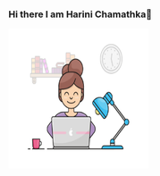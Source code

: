### Hi there I am Harini Chamathka👋

<!-- ![Harini chamathka](http://raw.githubusercontent.com/IT21269134/IT21269134/main/girl.gif){width=500 height=500} -->


<img style="float: center"  alt="drawing" src="girl.gif"  width="250px" height="250px">

<!--
**IT21269134/IT21269134** is a ✨ _special_ ✨ repository because its `README.md` (this file) appears on your GitHub profile.

Here are some ideas to get you started:

- 🔭 I’m currently working on ...
- 🌱 I’m currently learning ...
- 👯 I’m looking to collaborate on ...
- 🤔 I’m looking for help with ...
- 💬 Ask me about ...
- 📫 How to reach me: ...
- 😄 Pronouns: ...
- ⚡ Fun fact: ...
-->
